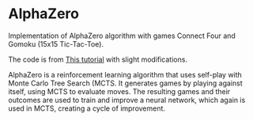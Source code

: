# AlphaZero
Implementation of AlphaZero algorithm with games Connect Four and Gomoku (15x15 Tic-Tac-Toe).

The code is from [This tutorial](https://youtu.be/wuSQpLinRB4?si=4fnr8y4EhGMbSKNA) with slight modifications.

AlphaZero is a reinforcement learning algorithm that uses self-play with Monte Carlo Tree Search (MCTS. It generates games by playing against itself, using MCTS to evaluate moves. The resulting games and their outcomes are used to train and improve a neural network, which again is used in MCTS, creating a cycle of improvement.
